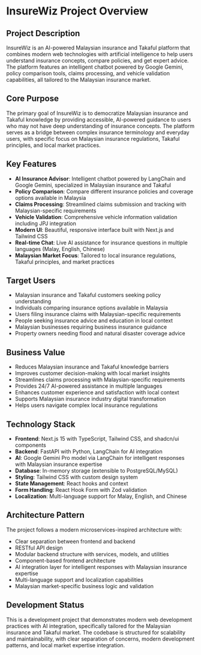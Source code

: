 # InsureWiz Project Overview

## Project Description
InsureWiz is an AI-powered Malaysian insurance and Takaful platform that combines modern web technologies with artificial intelligence to help users understand insurance concepts, compare policies, and get expert advice. The platform features an intelligent chatbot powered by Google Gemini, policy comparison tools, claims processing, and vehicle validation capabilities, all tailored to the Malaysian insurance market.

## Core Purpose
The primary goal of InsureWiz is to democratize Malaysian insurance and Takaful knowledge by providing accessible, AI-powered guidance to users who may not have deep understanding of insurance concepts. The platform serves as a bridge between complex insurance terminology and everyday users, with specific focus on Malaysian insurance regulations, Takaful principles, and local market practices.

## Key Features
- **AI Insurance Advisor**: Intelligent chatbot powered by LangChain and Google Gemini, specialized in Malaysian insurance and Takaful
- **Policy Comparison**: Compare different insurance policies and coverage options available in Malaysia
- **Claims Processing**: Streamlined claims submission and tracking with Malaysian-specific requirements
- **Vehicle Validation**: Comprehensive vehicle information validation including JPJ integration
- **Modern UI**: Beautiful, responsive interface built with Next.js and Tailwind CSS
- **Real-time Chat**: Live AI assistance for insurance questions in multiple languages (Malay, English, Chinese)
- **Malaysian Market Focus**: Tailored to local insurance regulations, Takaful principles, and market practices

## Target Users
- Malaysian insurance and Takaful customers seeking policy understanding
- Individuals comparing insurance options available in Malaysia
- Users filing insurance claims with Malaysian-specific requirements
- People seeking insurance advice and education in local context
- Malaysian businesses requiring business insurance guidance
- Property owners needing flood and natural disaster coverage advice

## Business Value
- Reduces Malaysian insurance and Takaful knowledge barriers
- Improves customer decision-making with local market insights
- Streamlines claims processing with Malaysian-specific requirements
- Provides 24/7 AI-powered assistance in multiple languages
- Enhances customer experience and satisfaction with local context
- Supports Malaysian insurance industry digital transformation
- Helps users navigate complex local insurance regulations

## Technology Stack
- **Frontend**: Next.js 15 with TypeScript, Tailwind CSS, and shadcn/ui components
- **Backend**: FastAPI with Python, LangChain for AI integration
- **AI**: Google Gemini Pro model via LangChain for intelligent responses with Malaysian insurance expertise
- **Database**: In-memory storage (extensible to PostgreSQL/MySQL)
- **Styling**: Tailwind CSS with custom design system
- **State Management**: React hooks and context
- **Form Handling**: React Hook Form with Zod validation
- **Localization**: Multi-language support for Malay, English, and Chinese

## Architecture Pattern
The project follows a modern microservices-inspired architecture with:
- Clear separation between frontend and backend
- RESTful API design
- Modular backend structure with services, models, and utilities
- Component-based frontend architecture
- AI integration layer for intelligent responses with Malaysian insurance expertise
- Multi-language support and localization capabilities
- Malaysian market-specific business logic and validation

## Development Status
This is a development project that demonstrates modern web development practices with AI integration, specifically tailored for the Malaysian insurance and Takaful market. The codebase is structured for scalability and maintainability, with clear separation of concerns, modern development patterns, and local market expertise integration.
